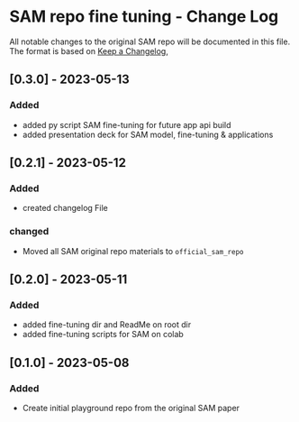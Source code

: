 # SAM repo fine tuning - Change Log
All notable changes to the original SAM repo will be documented in this file.
The format is based on [Keep a Changelog](https://keepachangelog.com/en/1.0.0/),

## [0.3.0] - 2023-05-13
### Added
- added py script SAM fine-tuning for future app api build
- added presentation deck for SAM model, fine-tuning & applications

## [0.2.1] - 2023-05-12
### Added
- created changelog File

### changed
- Moved all SAM original repo materials to ```official_sam_repo```


## [0.2.0] - 2023-05-11
### Added
- added fine-tuning dir and ReadMe on root dir
- added fine-tuning scripts for SAM on colab


## [0.1.0] - 2023-05-08
### Added
- Create initial playground repo from the original SAM paper